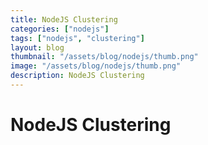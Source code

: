 ```yaml
---
title: NodeJS Clustering
categories: ["nodejs"]
tags: ["nodejs", "clustering"]
layout: blog
thumbnail: "/assets/blog/nodejs/thumb.png"
image: "/assets/blog/nodejs/thumb.png"
description: NodeJS Clustering 
---
```


# NodeJS Clustering 